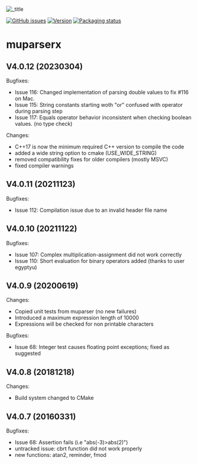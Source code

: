 ![_title](https://user-images.githubusercontent.com/2202567/196066131-a421b3c0-20e0-46e7-88ee-15ae29b215cd.jpg)

[![GitHub issues](https://img.shields.io/github/issues/beltoforion/muparserx.svg?maxAge=360)](https://github.com/beltoforion/muparserx/issues)
[![Version](https://img.shields.io/github/release/beltoforion/muparserx.svg?maxAge=360)](https://github.com/beltoforion/muparserx/blob/master/CHANGELOG)
[![Packaging status](https://repology.org/badge/tiny-repos/muparserx.svg)](https://repology.org/project/muparserx/versions)
<!-- [![License](https://img.shields.io/github/license/beltoforion/muparserx.svg?maxAge=360000)](https://github.com/beltoforion/muparserx/blob/master/License.md) -->

muparserx
===========================

V4.0.12 (20230304)
------------------
Bugfixes:
  - Issue 116: Changed implementation of parsing double values to fix #116 on Mac.
  - Issue 115: String constants starting woth "or" confused with operator during parsing step
  - Issue 117: Equals operator behavior inconsistent when checking boolean values. (no type check) 
  
Changes:
  - C++17 is now the minimum required C++ version to compile the code
  - added a wide string option to cmake (USE_WIDE_STRING)
  - removed compatibility fixes for older compilers (mostly MSVC)
  - fixed compiler warnings 

V4.0.11 (20211123)
------------------
Bugfixes:
  - Issue 112:  Compilation issue due to an invalid header file name
 
V4.0.10 (20211122)
------------------
Bugfixes:
  - Issue 107:  Complex multiplication-assignment did not work correctly
  - Issue 110:  Short evaluation for binary operators added (thanks to user egyptyu)
  
V4.0.9 (20200619)
-----------------
Changes:
  - Copied unit tests from muparser (no new failures)
  - Introduced a maximum expression length of 10000
  - Expressions will be checked for non printable characters
  
Bugfixes:
  - Issue 68: 	Integer test causes floating point exceptions; fixed as suggested

V4.0.8 (20181218)
-----------------
Changes:
  - Build system changed to CMake

V4.0.7 (20160331)
-----------------
Bugfixes:
  - Issue 68: 	Assertion fails (i.e "abs(-3)>abs(2)")
  - untracked issue: cbrt function did not work properly
  - new functions: atan2, reminder, fmod


